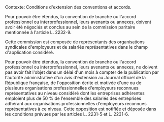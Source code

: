 Contexte: Conditions d'extension des conventions et accords.

Pour pouvoir être étendus, la convention de branche ou l'accord professionnel ou interprofessionnel, leurs avenants ou annexes, doivent avoir été négociés et conclus au sein de la commission paritaire mentionnée à l'article L. 2232-9.

Cette commission est composée de représentants des organisations syndicales d'employeurs et de salariés représentatives dans le champ d'application considéré.

Pour pouvoir être étendus, la convention de branche ou l'accord professionnel ou interprofessionnel, leurs avenants ou annexes, ne doivent pas avoir fait l'objet dans un délai d'un mois à compter de la publication par l'autorité administrative d'un avis d'extension au Journal officiel de la République française, de l'opposition écrite et motivée d'une ou de plusieurs organisations professionnelles d'employeurs reconnues représentatives au niveau considéré dont les entreprises adhérentes emploient plus de 50 % de l'ensemble des salariés des entreprises adhérant aux organisations professionnelles d'employeurs reconnues représentatives à ce niveau. Cette opposition est notifiée et déposée dans les conditions prévues par les articles L. 2231-5 et L. 2231-6.